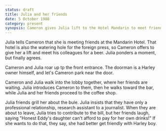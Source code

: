 ```yaml
---
status: draft
title: Julia and her friends
date: 5 October 1988
category: present
synopsis: Cameron gives Julia lift to the Hotel Mandarin to meet friends, who note that since Julia's father, Colonel Eddy, is not corrupt, marrying Cameron would be her best bet to live in the US and continue her studies.    
---
```

Julia tells Cameron that she is meeting friends at the Mandarin Hotel. That hotel is also the watering hole for the foreign press, so Cameron offers to give her a lift and meet his colleagues for a beer. Julia ponders a moment, but finally agrees. 

Cameron and Julia roar up tp the front entrance. The doorman is a Harley owner himself, and let's Cameron park near the door. 

Cameron and Julia walk into the lobby together,
where her friends are waiting. Julia introduces Cameron to them, then he
walks toward the bar, while Julia and her friends proceed to the coffee shop. 

Julia friends grill her about the bule. Julia insists that they have only a professional relationship, research assistant to a journalist. When they are about to leave, Julia tries to contribute to the bill, but her friends laugh, saying "Honest Eddy's daughter can't afford to pay for her own drinks!" If she
wants to do that, they say, she had better get friendly with Harley
boy.

